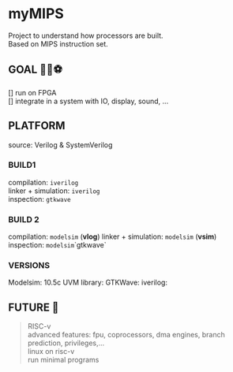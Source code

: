 # myMIPS

Project to understand how processors are built.  
Based on MIPS instruction set.

## GOAL 👟💨⚽

[] run on FPGA  
[] integrate in a system with IO, display, sound, ...  

## PLATFORM
source: Verilog & SystemVerilog
### BUILD1
compilation: `iverilog`  
linker + simulation: `iverilog`  
inspection: `gtkwave`  

### BUILD 2
compilation: `modelsim` (**vlog**)
linker + simulation: `modelsim` (**vsim**)  
inspection: `modelsim`\`gtkwave`  

### VERSIONS

Modelsim: 10.5c
UVM library:
GTKWave:
iverilog:

## FUTURE 🔮

> RISC-v  
> advanced features: fpu, coprocessors, dma engines, branch prediction, privileges,...  
> linux on risc-v  
> run minimal programs  
